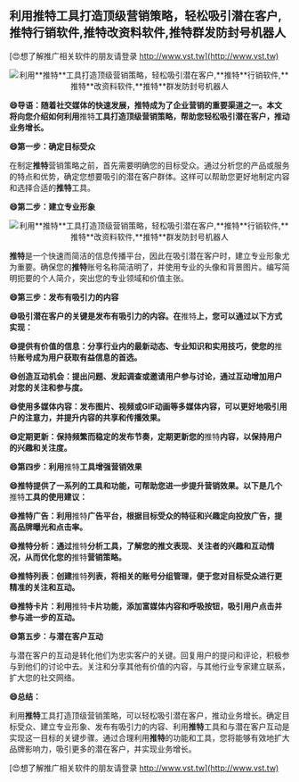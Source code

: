## **利用**推特**工具打造顶级营销策略，轻松吸引潜在客户,**推特**行销软件,**推特**改资料软件,**推特**群发防封号机器人**

[😍想了解推广相关软件的朋友请登录 http://www.vst.tw](http://www.vst.tw)

 <center><img src="https://vst.tw/MP4/tuiguang/png/3.png" alt="利用**推特**工具打造顶级营销策略，轻松吸引潜在客户,**推特**行销软件,**推特**改资料软件,**推特**群发防封号机器人"></center>

**😄导语：随着社交媒体的快速发展，**推特**成为了企业营销的重要渠道之一。本文将向您介绍如何利用**推特**工具打造顶级营销策略，帮助您轻松吸引潜在客户，推动业务增长。**

**😄第一步：确定目标受众**

在制定**推特**营销策略之前，首先需要明确您的目标受众。通过分析您的产品或服务的特点和优势，确定您想要吸引的潜在客户群体。这样可以帮助您更好地制定内容和选择合适的**推特**工具。

**😄第二步：建立专业形象**

 <center><img src="https://vst.tw/MP4/tuiguang/png/5.png" alt="利用**推特**工具打造顶级营销策略，轻松吸引潜在客户,**推特**行销软件,**推特**改资料软件,**推特**群发防封号机器人"></center>

**推特**是一个快速而简洁的信息传播平台，因此在吸引潜在客户时，建立专业形象尤为重要。确保您的**推特**账号名称简洁明了，并使用专业的头像和背景图片。编写简明扼要的个人简介，突出您的专业领域和价值主张。

**😄第三步：发布有吸引力的内容**

**😄吸引潜在客户的关键是发布有吸引力的内容。在**推特**上，您可以通过以下方式实现：**

**😄提供有价值的信息：分享行业内的最新动态、专业知识和实用技巧，使您的**推特**账号成为用户获取有益信息的首选。**

**😄创造互动机会：提出问题、发起调查或邀请用户参与讨论，通过互动增加用户对您的关注和参与度。**

**😄使用多媒体内容：发布图片、视频或GIF动画等多媒体内容，可以更好地吸引用户的注意力，并提升内容的共享和传播效果。**

**😄定期更新：保持频繁而稳定的发布节奏，定期更新您的**推特**内容，以保持用户的兴趣和关注度。**

**😄第四步：利用**推特**工具增强营销效果**

**😄**推特**提供了一系列的工具和功能，可帮助您进一步提升营销效果。以下是几个**推特**工具的使用建议：**

**😄**推特**广告：利用**推特**广告平台，根据目标受众的特征和兴趣定向投放广告，提高品牌曝光和点击率。**

**😄**推特**分析：通过**推特**分析工具，了解您的推文表现、关注者的兴趣和互动情况，从而优化您的**推特**营销策略。**

**😄**推特**列表：创建**推特**列表，将相关的账号分组管理，便于您对目标受众进行更精准的关注和互动。**

**😄**推特**卡片：利用**推特**卡片功能，添加富媒体内容和呼吸按钮，吸引用户点击并参与进一步的互动。**

**😄第五步：与潜在客户互动**

与潜在客户的互动是转化他们为忠实客户的关键。回复用户的提问和评论，积极参与到他们的讨论中去。关注和分享其他有价值的内容，与其他行业专家建立联系，扩大您的社交网络。

**😄总结：**

利用**推特**工具打造顶级营销策略，可以轻松吸引潜在客户，推动业务增长。确定目标受众、建立专业形象、发布有吸引力的内容、利用**推特**工具和与潜在客户互动是实现这一目标的关键步骤。通过合理利用**推特**的功能和工具，您将能够有效地扩大品牌影响力，吸引更多的潜在客户，并实现业务增长。

[😍想了解推广相关软件的朋友请登录 http://www.vst.tw](http://www.vst.tw)



